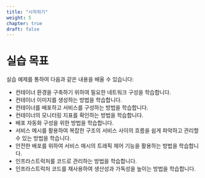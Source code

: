 ```yaml
---
title: "시작하기"
weight: 5
chapter: true
draft: false
---
```


# 실습 목표

실습 예제를 통하여 다음과 같은 내용을 배울 수 있습니다:

- 컨테이너 환경을 구축하기 위하여 필요한 네트워크 구성을 학습합니다.
- 컨테이너 이미지를 생성하는 방법을 학습합니다.
- 컨테이너를 배포하고 서비스를 구성하는 방법을 학습합니다.
- 컨테이너의 모니터링 지표를 확인하는 방법을 학습합니다.
- 배포 자동화 구성을 위한 방법을 학습합니다.
- 서비스 메시를 활용하여 복잡한 구조의 서비스 사이의 흐름을 쉽게 파악하고 관리할 수 있는 방법을 학습니다.
- 안전한 배포를 위하여 서비스 매시의 트래픽 제어 기능을 활용하는 방법을 학습합니다.
- 인프라스트럭처를 코드로 관리하는 방법을 학습합니다.
- 인프라스트럭처 코드를 재사용하여 생산성과 가독성을 높이는 방법을 학습합니다.